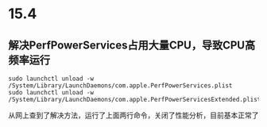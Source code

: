 # 15.4

## 解决PerfPowerServices占用大量CPU，导致CPU高频率运行

```text
sudo launchctl unload -w /System/Library/LaunchDaemons/com.apple.PerfPowerServices.plist
sudo launchctl unload -w /System/Library/LaunchDaemons/com.apple.PerfPowerServicesExtended.plist
```
从网上查到了解决方法，运行了上面两行命令，关闭了性能分析，目前基本正常了
